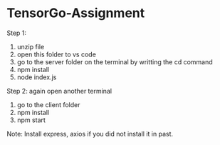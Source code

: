 # TensorGo-Assignment

Step 1:    
1. unzip file
2. open this folder to vs code
3. go to the server folder on the terminal by writting the cd command
4. npm install
5. node index.js


Step 2: 
again open another terminal 
1. go to the client folder
2. npm install
3. npm start

Note: Install express, axios if you did not install it in past.
